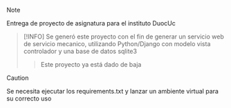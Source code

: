 > [!NOTE]
> Entrega de proyecto de asignatura para el instituto DuocUc

> [!INFO]
> Se generó este proyecto con el fin de generar un servicio web de servicio mecanico, utilizando Python/Django con modelo vista controlador y una base de datos sqlite3
> > Este proyecto ya está dado de baja

> [!CAUTION]
> Se necesita ejecutar los requirements.txt y lanzar un ambiente virtual para su correcto uso
